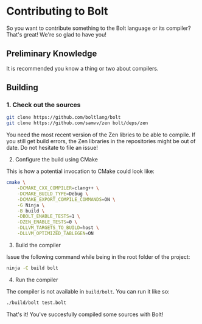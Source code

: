 # Contributing to Bolt

So you want to contribute something to the Bolt language or its compiler? That's
great! We're so glad to have you!

## Preliminary Knowledge

It is recommended you know a thing or two about compilers.

## Building

### 1. Check out the sources

```sh
git clone https://github.com/boltlang/bolt
git clone https://github.com/samvv/zen bolt/deps/zen
```

You need the most recent version of the Zen libries to be able to compile. If
you still get build errors, the Zen libraries in the repositories might be out
of date. Do not hesitate to file an issue!

2. Configure the build using CMake

This is how a potential invocation to CMake could look like:

```sh
cmake \
    -DCMAKE_CXX_COMPILER=clang++ \
    -DCMAKE_BUILD_TYPE=Debug \
    -DCMAKE_EXPORT_COMPILE_COMMANDS=ON \
    -G Ninja \
    -B build \
    -DBOLT_ENABLE_TESTS=1 \
    -DZEN_ENABLE_TESTS=0 \
    -DLLVM_TARGETS_TO_BUILD=host \
    -DLLVM_OPTIMIZED_TABLEGEN=ON
```

3. Build the compiler

Issue the following command while being in the root folder of the project:

```sh
ninja -C build bolt
```

4. Run the compiler

The compiler is not available in `build/bolt`. You can run it like so:

```sh
./build/bolt test.bolt
```

That's it! You've succesfully compiled some sources with Bolt!